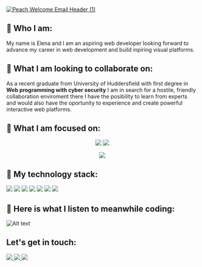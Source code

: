 <!--
**eporubin/eporubin** is a ✨ _special_ ✨ repository because its `README.md` (this file) appears on your GitHub profile.

Here are some ideas to get you started:

- 🔭 I’m currently working on ...
- 🌱 I’m currently learning ...
- 👯 I’m looking to collaborate on ...
- 🤔 I’m looking for help with ...
- 💬 Ask me about ...
- 📫 How to reach me: ...
- 😄 Pronouns: ...
- ⚡ Fun fact: ...
-->
[![Peach Welcome Email Header (1)](https://user-images.githubusercontent.com/33602691/186593461-4c8a8a2f-3cb9-4635-9283-6651a0fb02c8.png)
](https://github.com/eporubin/)

## 🌻 Who I am: 
My name is Elena and I am an aspiring web developer looking forward to advance my career in web development and build inpiring visual platforms.

## 🔎 What I am looking to collaborate on:
As a recent graduate from University of Huddersfield with first degree in **Web programming with cyber security** I am in search for a hostile, friendly collaboration enviroment there I have the posibility to learn from experts and would also have the oportunity to experience and create powerful interactive web platforms.

## 📍 What I am focused on: 

<p align = "center">
  <img  src = "https://github-readme-stats.vercel.app/api?username=eporubin&show_icons=true&theme=dracula&line_height=27">
  <img src = "https://github-readme-stats.vercel.app/api/top-langs/?username=eporubin&layout=compact&hide=java,shaderlab,kotlin,hlsl&theme=dracula">
</p>

<p align = "center">
 <img  src="https://github-readme-streak-stats.herokuapp.com/?user=eporubin&show_icons=true&locale=en&layout=compact&theme=dracula&line_height=0" />
</p> 

## 🧰 My technology stack: 
<p>
<img src="https://img.shields.io/badge/-HTML5-E34F26?style=flat-square&logo=html5&logoColor=white"/>
<img src="https://img.shields.io/badge/-CSS3-1572B6?style=flat-square&logo=css3"/>
<img src="https://img.shields.io/badge/-Bootstrap-563D7C?style=flat-square&logo=bootstrap"/>
<img src="https://img.shields.io/badge/-JavaScript-black?style=flat-square&logo=javascript"/>
<img src="https://img.shields.io/badge/-React-black?style=flat-square&logo=react"/>
<img src="https://img.shields.io/badge/-Git-black?style=flat-square&logo=git"/>
<img src="https://img.shields.io/badge/-GitHub-black?style=flat-square&logo=github"/>
<p>
  
## 🎵 Here is what I listen to meanwhile coding: 
![Alt text](https://spotify-recently-played-readme.vercel.app/api?user=31wnsogjb3qdp5pomp5jvwhsz2a4)

## Let's get in touch: 
  <p>
    <a href="mailto: eporubin@gmail.com">
      <img src="https://img.shields.io/badge/-Gmail-c14438?style=flat-square&logo=Gmail&logoColor=white&link=mailto:eporubin@gmail.com"/>
    </a>
    <a href="https://www.linkedin.com/in/porubinellen99/">
      <img src="https://img.shields.io/badge/-LinkedIn-blue?style=flat-square&logo=Linkedin&logoColor=white&link=https://www.linkedin.com/in/porubinellen99/"/>
    </a>
    <a href="[https://twitter.com/ritikhere307](https://www.instagram.com/elleporubin/)">
      <img src="https://img.shields.io/badge/-Instagram-purple?style=flat-square&logo=instagram&logoColor=white&link=https://www.instagram.com/elleporubin/"/>
    </a>
  </p>
  
